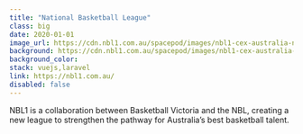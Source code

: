 ```yaml
---
title: "National Basketball League"
class: big
date: 2020-01-01
image_url: https://cdn.nbl1.com.au/spacepod/images/nbl1-cex-australia-neg-1-4.svg?bypass
background: https://cdn.nbl1.com.au/spacepod/images/nbl1-cex-australia-neg-1-4.svg?bypass
background_color:
stack: vuejs,laravel
link: https://nbl1.com.au/
disabled: false
---
```


NBL1 is a collaboration between Basketball Victoria and the NBL, creating a new league to strengthen the pathway for Australia’s best basketball talent.
